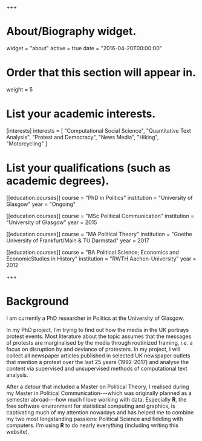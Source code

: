 +++
# About/Biography widget.
widget = "about"
active = true
date = "2016-04-20T00:00:00"

# Order that this section will appear in.
weight = 5

# List your academic interests.
[interests]
  interests = [
    "Computational Social Science",
    "Quantitative Text Analysis",
    "Protest and Democracy",
    "News Media",
    "Hiking",
    "Motorcycling"
]

# List your qualifications (such as academic degrees).
[[education.courses]]
  course = "PhD in Politics"
  institution = "University of Glasgow"
  year = "Ongoing"

[[education.courses]]
  course = "MSc Political Communication"
  institution = "University of Glasgow"
  year = 2015

[[education.courses]]
  course = "MA Political Theory"
  institution = "Goethe University of Frankfurt/Main & TU Darmstad"
  year = 2017
  
[[education.courses]]
  course = "BA Political Science; Economics and EconomicStudies in History"
  institution = "RWTH Aachen-University"
  year = 2012
 
+++

# Background

I am currently a PhD researcher in Politics at the University of Glasgow.

In my PhD project, I’m trying to find out how the media in the UK portrays protest events. Most literature about the topic assumes that the messages of protests are marginalised by the media through routinized framing, i.e. a focus on disruption by and deviance of protesters. 
In my project, I will collect all newspaper articles published in selected UK newspaper outlets that mention a protest over the last 25 years (1992-2017) and analyse the content via supervised and unsupervised methods of computational text analysis.

After a detour that included a Master on Political Theory, I realised during my Master in Political Communication---which was originally planned as a semester abroad---how much I love working with data. 
Especially **R**, the free software environment for statistical computing and graphics, is captivating much of my attention nowadays and has helped me to combine my two most longstanding passions: Political Science and fiddling with computers. I'm using **R** to do nearly everything (including writing this website).
